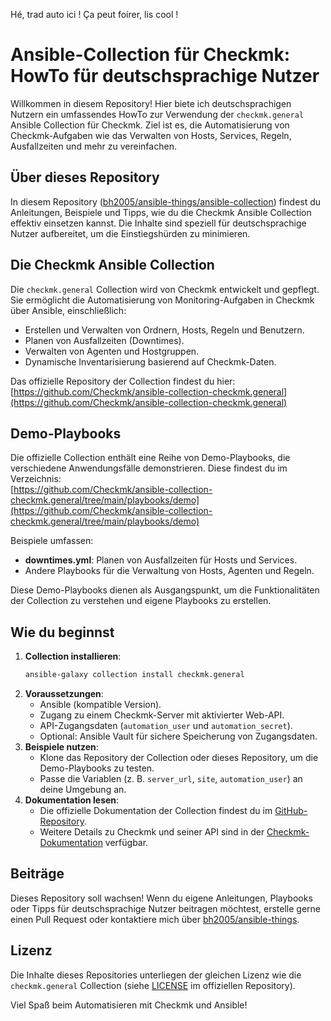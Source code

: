 Hé, trad auto ici ! Ça peut foirer, lis cool !

# Ansible-Collection für Checkmk: HowTo für deutschsprachige Nutzer

Willkommen in diesem Repository! Hier biete ich deutschsprachigen Nutzern ein umfassendes HowTo zur Verwendung der `checkmk.general` Ansible Collection für Checkmk. Ziel ist es, die Automatisierung von Checkmk-Aufgaben wie das Verwalten von Hosts, Services, Regeln, Ausfallzeiten und mehr zu vereinfachen.

## Über dieses Repository
In diesem Repository ([bh2005/ansible-things/ansible-collection](https://github.com/bh2005/ansible-things/tree/main/ansible-collection)) findest du Anleitungen, Beispiele und Tipps, wie du die Checkmk Ansible Collection effektiv einsetzen kannst. Die Inhalte sind speziell für deutschsprachige Nutzer aufbereitet, um die Einstiegshürden zu minimieren.

## Die Checkmk Ansible Collection
Die `checkmk.general` Collection wird von Checkmk entwickelt und gepflegt. Sie ermöglicht die Automatisierung von Monitoring-Aufgaben in Checkmk über Ansible, einschließlich:
- Erstellen und Verwalten von Ordnern, Hosts, Regeln und Benutzern.
- Planen von Ausfallzeiten (Downtimes).
- Verwalten von Agenten und Hostgruppen.
- Dynamische Inventarisierung basierend auf Checkmk-Daten.

Das offizielle Repository der Collection findest du hier:  
[https://github.com/Checkmk/ansible-collection-checkmk.general](https://github.com/Checkmk/ansible-collection-checkmk.general)

## Demo-Playbooks
Die offizielle Collection enthält eine Reihe von Demo-Playbooks, die verschiedene Anwendungsfälle demonstrieren. Diese findest du im Verzeichnis:  
[https://github.com/Checkmk/ansible-collection-checkmk.general/tree/main/playbooks/demo](https://github.com/Checkmk/ansible-collection-checkmk.general/tree/main/playbooks/demo)

Beispiele umfassen:
- **downtimes.yml**: Planen von Ausfallzeiten für Hosts und Services.
- Andere Playbooks für die Verwaltung von Hosts, Agenten und Regeln.

Diese Demo-Playbooks dienen als Ausgangspunkt, um die Funktionalitäten der Collection zu verstehen und eigene Playbooks zu erstellen.

## Wie du beginnst
1. **Collection installieren**:
   ```bash
   ansible-galaxy collection install checkmk.general
   ```
2. **Voraussetzungen**:
   - Ansible (kompatible Version).
   - Zugang zu einem Checkmk-Server mit aktivierter Web-API.
   - API-Zugangsdaten (`automation_user` und `automation_secret`).
   - Optional: Ansible Vault für sichere Speicherung von Zugangsdaten.
3. **Beispiele nutzen**:
   - Klone das Repository der Collection oder dieses Repository, um die Demo-Playbooks zu testen.
   - Passe die Variablen (z. B. `server_url`, `site`, `automation_user`) an deine Umgebung an.
4. **Dokumentation lesen**:
   - Die offizielle Dokumentation der Collection findest du im [GitHub-Repository](https://github.com/Checkmk/ansible-collection-checkmk.general).
   - Weitere Details zu Checkmk und seiner API sind in der [Checkmk-Dokumentation](https://docs.checkmk.com) verfügbar.

## Beiträge
Dieses Repository soll wachsen! Wenn du eigene Anleitungen, Playbooks oder Tipps für deutschsprachige Nutzer beitragen möchtest, erstelle gerne einen Pull Request oder kontaktiere mich über [bh2005/ansible-things](https://github.com/bh2005/ansible-things).

## Lizenz
Die Inhalte dieses Repositories unterliegen der gleichen Lizenz wie die `checkmk.general` Collection (siehe [LICENSE](https://github.com/Checkmk/ansible-collection-checkmk.general/blob/main/LICENSE) im offiziellen Repository).

Viel Spaß beim Automatisieren mit Checkmk und Ansible!
